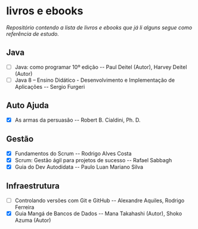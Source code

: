 # livros e ebooks
_Repositório contendo a lista de livros e ebooks que já li alguns segue como referência de estudo._

## Java 


- [ ] Java: como programar 10º edição -- Paul Deitel (Autor), Harvey Deitel (Autor) 
- [ ] Java 8 – Ensino Didático - Desenvolvimento e Implementação de Aplicações -- Sergio Furgeri

## Auto Ajuda

- [X] As armas da persuasão -- Robert B. Cialdini, Ph. D.

## Gestão

- [X] Fundamentos do Scrum -- Rodrigo Alves Costa
- [X] Scrum: Gestão ágil para projetos de sucesso -- Rafael Sabbagh
- [X]  Guia do Dev Autodidata -- Paulo Luan Mariano Silva

## Infraestrutura

- [ ] Controlando versões com Git e GitHub -- Alexandre Aquiles, Rodrigo Ferreira
- [X] Guia Mangá de Bancos de Dados --  Mana Takahashi (Autor), Shoko Azuma (Autor)

